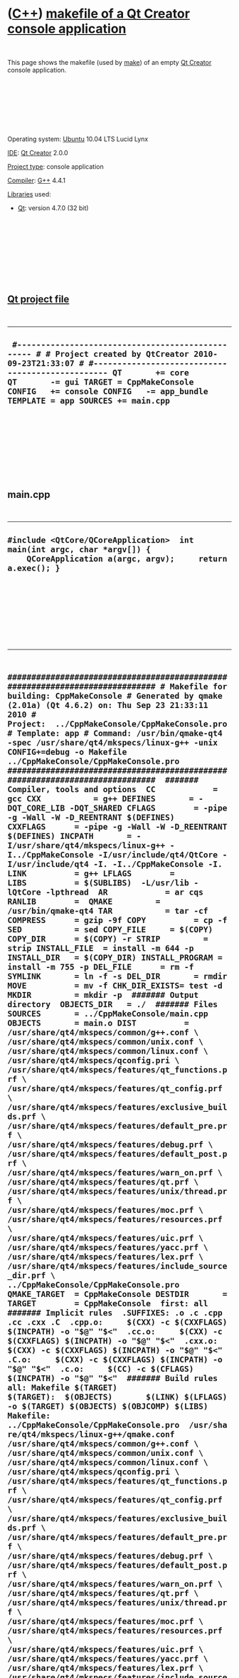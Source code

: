 
 

 

 

 

 

([C++](Cpp.md)) [makefile of a Qt Creator console application](CppMakeConsole.md)
===================================================================================

 

This page shows the makefile (used by [make](CppMake.md)) of an empty
[Qt Creator](CppQtCreator.md) console application.

 

 

 

 

Operating system: [Ubuntu](http://www.ubuntu.com) 10.04 LTS Lucid Lynx

[IDE](CppIde.md): [Qt Creator](CppQtCreator.md) 2.0.0

[Project type](CppQtProjectType.md): console application

[Compiler](CppCompiler.md): [G++](CppGpp.md) 4.4.1

[Libraries](CppLibrary.md) used:

-   [Qt](CppQt.md): version 4.7.0 (32 bit)

 

 

 

 

 

[Qt project file](CppQtProjectFile.md)
---------------------------------------

 

  --------------------------------------------------------------------------------------------------------------------------------------------------------------------------------------------------------------------------------------------------------------------------------------------------------
  ` #------------------------------------------------- # # Project created by QtCreator 2010-09-23T21:33:07 # #------------------------------------------------- QT       += core QT       -= gui TARGET = CppMakeConsole CONFIG   += console CONFIG   -= app_bundle TEMPLATE = app SOURCES += main.cpp`
  --------------------------------------------------------------------------------------------------------------------------------------------------------------------------------------------------------------------------------------------------------------------------------------------------------

 

 

 

 

 

main.cpp
--------

 

  ---------------------------------------------------------------------------------------------------------------------------------------
  ` #include <QtCore/QCoreApplication>  int main(int argc, char *argv[]) {     QCoreApplication a(argc, argv);     return a.exec(); } `
  ---------------------------------------------------------------------------------------------------------------------------------------

 

 

 

 

 

  ----------------------------------------------------------------------------------------------------------------------------------------------------------------------------------------------------------------------------------------------------------------------------------------------------------------------------------------------------------------------------------------------------------------------------------------------------------------------------------------------------------------------------------------------------------------------------------------------------------------------------------------------------------------------------------------------------------------------------------------------------------------------------------------------------------------------------------------------------------------------------------------------------------------------------------------------------------------------------------------------------------------------------------------------------------------------------------------------------------------------------------------------------------------------------------------------------------------------------------------------------------------------------------------------------------------------------------------------------------------------------------------------------------------------------------------------------------------------------------------------------------------------------------------------------------------------------------------------------------------------------------------------------------------------------------------------------------------------------------------------------------------------------------------------------------------------------------------------------------------------------------------------------------------------------------------------------------------------------------------------------------------------------------------------------------------------------------------------------------------------------------------------------------------------------------------------------------------------------------------------------------------------------------------------------------------------------------------------------------------------------------------------------------------------------------------------------------------------------------------------------------------------------------------------------------------------------------------------------------------------------------------------------------------------------------------------------------------------------------------------------------------------------------------------------------------------------------------------------------------------------------------------------------------------------------------------------------------------------------------------------------------------------------------------------------------------------------------------------------------------------------------------------------------------------------------------------------------------------------------------------------------------------------------------------------------------------------------------------------------------------------------------------------------------------------------------------------------------------------------------------------------------------------------------------------------------------------------------------------------------------------------------------------------------------------------------------------------------------------------------------------------------------------------------------------------------------------------------------------------------------------------------------------------------------------------------------------------------------------------------------------------------------------------------------------------------------------------------------------------------------------------------------------------------------------------------------------------------------------------------------------------------------------------------------------------------------------------------------------------------------------------------------------------------------------------------------------------------------------------------------------------------------------------------------------------------------------------------------------------------------------------------------------------------------------------------------------------------------------------------------------------------------------------------------------------------------------------------------------------------------------------------------------------------------------------------------------------------------------------------------------------------------------------------------------------------------------------------------------------------------------------------------------------------------------------------------------------------------------------------------------------------------------------------------------------------------------------------------------------------------------------------------------------------------------------------------------------------------------------------------------------------------------------------------------------------------------------------------------------------------------------------------------------------------------------------------------------------------------------------------------------------------------------------------------------------------------------------------------------------------------------------------------------------------------------------------------------------------------------------------------------------------------------------------------------------------------------------------------------------------------------------------------------------------------------------------------------------------------------------------------------------------------------------------------------------------------------------------------------------------------------------------------------------------------------------------------------------------------------------------------------------------------------------------------------------------------------------------------------------------------------------------------------------------------------------------------------------------------------------------------------------------------------------------------------------------------------------------------------------------------------------------------------------------------------------------------------------------------------------------------------------------------------------------------------------------------------------------------------------------------------------------------------------------------------------------------------------------------------------------------------------------------------------------------------------------------------------------------------------------------------------------------------------
  ``  ############################################################################# # Makefile for building: CppMakeConsole # Generated by qmake (2.01a) (Qt 4.6.2) on: Thu Sep 23 21:33:11 2010 # Project:  ../CppMakeConsole/CppMakeConsole.pro # Template: app # Command: /usr/bin/qmake-qt4 -spec /usr/share/qt4/mkspecs/linux-g++ -unix CONFIG+=debug -o Makefile ../CppMakeConsole/CppMakeConsole.pro #############################################################################  ####### Compiler, tools and options  CC            = gcc CXX           = g++ DEFINES       = -DQT_CORE_LIB -DQT_SHARED CFLAGS        = -pipe -g -Wall -W -D_REENTRANT $(DEFINES) CXXFLAGS      = -pipe -g -Wall -W -D_REENTRANT $(DEFINES) INCPATH       = -I/usr/share/qt4/mkspecs/linux-g++ -I../CppMakeConsole -I/usr/include/qt4/QtCore -I/usr/include/qt4 -I. -I../CppMakeConsole -I. LINK          = g++ LFLAGS        =  LIBS          = $(SUBLIBS)  -L/usr/lib -lQtCore -lpthread  AR            = ar cqs RANLIB        =  QMAKE         = /usr/bin/qmake-qt4 TAR           = tar -cf COMPRESS      = gzip -9f COPY          = cp -f SED           = sed COPY_FILE     = $(COPY) COPY_DIR      = $(COPY) -r STRIP         = strip INSTALL_FILE  = install -m 644 -p INSTALL_DIR   = $(COPY_DIR) INSTALL_PROGRAM = install -m 755 -p DEL_FILE      = rm -f SYMLINK       = ln -f -s DEL_DIR       = rmdir MOVE          = mv -f CHK_DIR_EXISTS= test -d MKDIR         = mkdir -p  ####### Output directory  OBJECTS_DIR   = ./  ####### Files  SOURCES       = ../CppMakeConsole/main.cpp  OBJECTS       = main.o DIST          = /usr/share/qt4/mkspecs/common/g++.conf \         /usr/share/qt4/mkspecs/common/unix.conf \         /usr/share/qt4/mkspecs/common/linux.conf \         /usr/share/qt4/mkspecs/qconfig.pri \         /usr/share/qt4/mkspecs/features/qt_functions.prf \         /usr/share/qt4/mkspecs/features/qt_config.prf \         /usr/share/qt4/mkspecs/features/exclusive_builds.prf \         /usr/share/qt4/mkspecs/features/default_pre.prf \         /usr/share/qt4/mkspecs/features/debug.prf \         /usr/share/qt4/mkspecs/features/default_post.prf \         /usr/share/qt4/mkspecs/features/warn_on.prf \         /usr/share/qt4/mkspecs/features/qt.prf \         /usr/share/qt4/mkspecs/features/unix/thread.prf \         /usr/share/qt4/mkspecs/features/moc.prf \         /usr/share/qt4/mkspecs/features/resources.prf \         /usr/share/qt4/mkspecs/features/uic.prf \         /usr/share/qt4/mkspecs/features/yacc.prf \         /usr/share/qt4/mkspecs/features/lex.prf \         /usr/share/qt4/mkspecs/features/include_source_dir.prf \         ../CppMakeConsole/CppMakeConsole.pro QMAKE_TARGET  = CppMakeConsole DESTDIR       =  TARGET        = CppMakeConsole  first: all ####### Implicit rules  .SUFFIXES: .o .c .cpp .cc .cxx .C  .cpp.o:     $(CXX) -c $(CXXFLAGS) $(INCPATH) -o "$@" "$<"  .cc.o:     $(CXX) -c $(CXXFLAGS) $(INCPATH) -o "$@" "$<"  .cxx.o:     $(CXX) -c $(CXXFLAGS) $(INCPATH) -o "$@" "$<"  .C.o:     $(CXX) -c $(CXXFLAGS) $(INCPATH) -o "$@" "$<"  .c.o:     $(CC) -c $(CFLAGS) $(INCPATH) -o "$@" "$<"  ####### Build rules  all: Makefile $(TARGET)  $(TARGET):  $(OBJECTS)       $(LINK) $(LFLAGS) -o $(TARGET) $(OBJECTS) $(OBJCOMP) $(LIBS)  Makefile: ../CppMakeConsole/CppMakeConsole.pro  /usr/share/qt4/mkspecs/linux-g++/qmake.conf /usr/share/qt4/mkspecs/common/g++.conf \         /usr/share/qt4/mkspecs/common/unix.conf \         /usr/share/qt4/mkspecs/common/linux.conf \         /usr/share/qt4/mkspecs/qconfig.pri \         /usr/share/qt4/mkspecs/features/qt_functions.prf \         /usr/share/qt4/mkspecs/features/qt_config.prf \         /usr/share/qt4/mkspecs/features/exclusive_builds.prf \         /usr/share/qt4/mkspecs/features/default_pre.prf \         /usr/share/qt4/mkspecs/features/debug.prf \         /usr/share/qt4/mkspecs/features/default_post.prf \         /usr/share/qt4/mkspecs/features/warn_on.prf \         /usr/share/qt4/mkspecs/features/qt.prf \         /usr/share/qt4/mkspecs/features/unix/thread.prf \         /usr/share/qt4/mkspecs/features/moc.prf \         /usr/share/qt4/mkspecs/features/resources.prf \         /usr/share/qt4/mkspecs/features/uic.prf \         /usr/share/qt4/mkspecs/features/yacc.prf \         /usr/share/qt4/mkspecs/features/lex.prf \         /usr/share/qt4/mkspecs/features/include_source_dir.prf \         /usr/lib/libQtCore.prl     $(QMAKE) -spec /usr/share/qt4/mkspecs/linux-g++ -unix CONFIG+=debug -o Makefile ../CppMakeConsole/CppMakeConsole.pro /usr/share/qt4/mkspecs/common/g++.conf: /usr/share/qt4/mkspecs/common/unix.conf: /usr/share/qt4/mkspecs/common/linux.conf: /usr/share/qt4/mkspecs/qconfig.pri: /usr/share/qt4/mkspecs/features/qt_functions.prf: /usr/share/qt4/mkspecs/features/qt_config.prf: /usr/share/qt4/mkspecs/features/exclusive_builds.prf: /usr/share/qt4/mkspecs/features/default_pre.prf: /usr/share/qt4/mkspecs/features/debug.prf: /usr/share/qt4/mkspecs/features/default_post.prf: /usr/share/qt4/mkspecs/features/warn_on.prf: /usr/share/qt4/mkspecs/features/qt.prf: /usr/share/qt4/mkspecs/features/unix/thread.prf: /usr/share/qt4/mkspecs/features/moc.prf: /usr/share/qt4/mkspecs/features/resources.prf: /usr/share/qt4/mkspecs/features/uic.prf: /usr/share/qt4/mkspecs/features/yacc.prf: /usr/share/qt4/mkspecs/features/lex.prf: /usr/share/qt4/mkspecs/features/include_source_dir.prf: /usr/lib/libQtCore.prl: qmake:  FORCE     @$(QMAKE) -spec /usr/share/qt4/mkspecs/linux-g++ -unix CONFIG+=debug -o Makefile ../CppMakeConsole/CppMakeConsole.pro  dist:      @$(CHK_DIR_EXISTS) ../CppMakeConsole/.tmp/CppMakeConsole1.0.0 || $(MKDIR) ../CppMakeConsole/.tmp/CppMakeConsole1.0.0      $(COPY_FILE) --parents $(SOURCES) $(DIST) ../CppMakeConsole/.tmp/CppMakeConsole1.0.0/ && $(COPY_FILE) --parents ../CppMakeConsole/main.cpp ../CppMakeConsole/.tmp/CppMakeConsole1.0.0/ && (cd `dirname ../CppMakeConsole/.tmp/CppMakeConsole1.0.0` && $(TAR) CppMakeConsole1.0.0.tar CppMakeConsole1.0.0 && $(COMPRESS) CppMakeConsole1.0.0.tar) && $(MOVE) `dirname ../CppMakeConsole/.tmp/CppMakeConsole1.0.0`/CppMakeConsole1.0.0.tar.gz . && $(DEL_FILE) -r ../CppMakeConsole/.tmp/CppMakeConsole1.0.0   clean:compiler_clean      -$(DEL_FILE) $(OBJECTS)     -$(DEL_FILE) *~ core *.core   ####### Sub-libraries  distclean: clean     -$(DEL_FILE) $(TARGET)      -$(DEL_FILE) Makefile   mocclean: compiler_moc_header_clean compiler_moc_source_clean  mocables: compiler_moc_header_make_all compiler_moc_source_make_all  compiler_moc_header_make_all: compiler_moc_header_clean: compiler_rcc_make_all: compiler_rcc_clean: compiler_image_collection_make_all: qmake_image_collection.cpp compiler_image_collection_clean:     -$(DEL_FILE) qmake_image_collection.cpp compiler_moc_source_make_all: compiler_moc_source_clean: compiler_uic_make_all: compiler_uic_clean: compiler_yacc_decl_make_all: compiler_yacc_decl_clean: compiler_yacc_impl_make_all: compiler_yacc_impl_clean: compiler_lex_make_all: compiler_lex_clean: compiler_clean:   ####### Compile  main.o: ../CppMakeConsole/main.cpp      $(CXX) -c $(CXXFLAGS) $(INCPATH) -o main.o ../CppMakeConsole/main.cpp  ####### Install  install:   FORCE  uninstall:   FORCE  FORCE:  ``
  ----------------------------------------------------------------------------------------------------------------------------------------------------------------------------------------------------------------------------------------------------------------------------------------------------------------------------------------------------------------------------------------------------------------------------------------------------------------------------------------------------------------------------------------------------------------------------------------------------------------------------------------------------------------------------------------------------------------------------------------------------------------------------------------------------------------------------------------------------------------------------------------------------------------------------------------------------------------------------------------------------------------------------------------------------------------------------------------------------------------------------------------------------------------------------------------------------------------------------------------------------------------------------------------------------------------------------------------------------------------------------------------------------------------------------------------------------------------------------------------------------------------------------------------------------------------------------------------------------------------------------------------------------------------------------------------------------------------------------------------------------------------------------------------------------------------------------------------------------------------------------------------------------------------------------------------------------------------------------------------------------------------------------------------------------------------------------------------------------------------------------------------------------------------------------------------------------------------------------------------------------------------------------------------------------------------------------------------------------------------------------------------------------------------------------------------------------------------------------------------------------------------------------------------------------------------------------------------------------------------------------------------------------------------------------------------------------------------------------------------------------------------------------------------------------------------------------------------------------------------------------------------------------------------------------------------------------------------------------------------------------------------------------------------------------------------------------------------------------------------------------------------------------------------------------------------------------------------------------------------------------------------------------------------------------------------------------------------------------------------------------------------------------------------------------------------------------------------------------------------------------------------------------------------------------------------------------------------------------------------------------------------------------------------------------------------------------------------------------------------------------------------------------------------------------------------------------------------------------------------------------------------------------------------------------------------------------------------------------------------------------------------------------------------------------------------------------------------------------------------------------------------------------------------------------------------------------------------------------------------------------------------------------------------------------------------------------------------------------------------------------------------------------------------------------------------------------------------------------------------------------------------------------------------------------------------------------------------------------------------------------------------------------------------------------------------------------------------------------------------------------------------------------------------------------------------------------------------------------------------------------------------------------------------------------------------------------------------------------------------------------------------------------------------------------------------------------------------------------------------------------------------------------------------------------------------------------------------------------------------------------------------------------------------------------------------------------------------------------------------------------------------------------------------------------------------------------------------------------------------------------------------------------------------------------------------------------------------------------------------------------------------------------------------------------------------------------------------------------------------------------------------------------------------------------------------------------------------------------------------------------------------------------------------------------------------------------------------------------------------------------------------------------------------------------------------------------------------------------------------------------------------------------------------------------------------------------------------------------------------------------------------------------------------------------------------------------------------------------------------------------------------------------------------------------------------------------------------------------------------------------------------------------------------------------------------------------------------------------------------------------------------------------------------------------------------------------------------------------------------------------------------------------------------------------------------------------------------------------------------------------------------------------------------------------------------------------------------------------------------------------------------------------------------------------------------------------------------------------------------------------------------------------------------------------------------------------------------------------------------------------------------------------------------------------------------------------------------------------------------------------------------------------------------------

 

 

 

 

 

 

